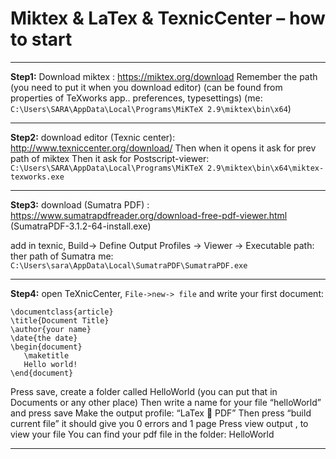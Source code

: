 # Miktex & LaTex & TexnicCenter – how to start
----------------------------
**Step1:** 
Download miktex : https://miktex.org/download 
Remember the path (you need to put it when you download editor) 
(can be found from properties of TeXworks app.. preferences, typesettings)
(me: `C:\Users\SARA\AppData\Local\Programs\MiKTeX 2.9\miktex\bin\x64`)

-----------------------------

**Step2:** download  editor (Texnic center): http://www.texniccenter.org/download/ 
Then when it opens it ask for prev path of miktex
Then it ask for Postscript-viewer:
`C:\Users\SARA\AppData\Local\Programs\MiKTeX 2.9\miktex\bin\x64\miktex-texworks.exe`

-----------------------------

**Step3:** download (Sumatra PDF) : https://www.sumatrapdfreader.org/download-free-pdf-viewer.html (SumatraPDF-3.1.2-64-install.exe)

add in texnic, Build-> Define Output Profiles -> Viewer -> Executable path: ther path of Sumatra
me: `C:\Users\sara\AppData\Local\SumatraPDF\SumatraPDF.exe`

-----------------------------

**Step4:** open TeXnicCenter, `File->new-> file` and write your first document:


```
\documentclass{article}
\title{Document Title}
\author{your name}
\date{the date}
\begin{document}
   \maketitle
   Hello world!
\end{document}
```
 
Press save, create a folder called HelloWorld (you can put that in Documents or any other place)
Then write a name for your file “helloWorld” and press save 
Make the output profile: “LaTex  PDF”
Then press “build current file” it should give you 0 errors and 1 page
Press view output , to view your file
You can find your pdf file in the folder: HelloWorld 

-------------------------------
